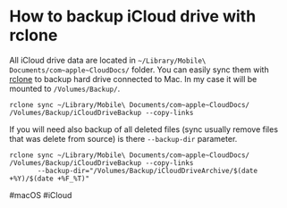 # How to backup iCloud drive with rclone

All iCloud drive data are located in `~/Library/Mobile\ Documents/com~apple~CloudDocs/` folder. 
You can easily sync them with [rclone](https://rclone.org/) to backup hard drive connected to Mac. 
In my case it will be mounted to `/Volumes/Backup/`.
 
```shell
rclone sync ~/Library/Mobile\ Documents/com~apple~CloudDocs/ /Volumes/Backup/iCloudDriveBackup --copy-links
```


If you will need also backup of all deleted files (sync usually remove files that was delete from source) is there `--backup-dir` parameter.

```shell
rclone sync ~/Library/Mobile\ Documents/com~apple~CloudDocs/ /Volumes/Backup/iCloudDriveBackup --copy-links 
       --backup-dir="/Volumes/Backup/iCloudDriveArchive/$(date +%Y)/$(date +%F_%T)"
```

#macOS #iCloud 